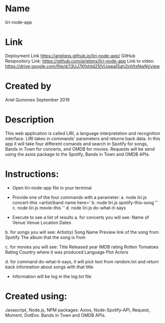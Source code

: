 
# Name
liri-node-app

# Link
Deployment Link https://arielqns.github.io/liri-node-app/
GitHub Resipository Link: https://github.com/arielqns/liri-node-app
Link to video: https://drive.google.com/file/d/13UJ7KfphId25lVUqwa15ah2jnVtxNwNj/view

# Created by
Ariel Quinones September 2019

# Description
This web application is called LIRI, a language interpretation and recognition interface. LIRI takes in commands' parameters and returns back data. In this app it will take four different comands and search in Spotify for songs, Bands in Town for concerts, and OMDB for movies. Requests will be send using the axios package to the Spotify, Bands in Town and OMDB APIs.


# Instructions:
- Open liri-node-app file in your terminal

- Provide one of the four commands with a parameter:
a. node liri.js concert-this <artist/band name here>'
b. node liri.js spotify-this-song '<song name here>'
c. node liri.js movie-this '<movie name here>'
d. node liri.js do-what-it-says 

- Execute to see a list of results
 a. for concerts you will see:
 Name of Venue
 Venue Location 
 Dates

 b. for songs you will see:
 Artist(s)
 Song Name
 Preview link of the song from Spotify
 The album that the song is from

 c. for movies you will see:
 Title
 Released year
 IMDB rating
 Rotten Tomatoes Rating
 Country where it was produced
 Language
 Plot
 Actors

 d. for command do-what-it-says, it will pick text from random.txt and return back information about songs with that title. 


- Information will be log in the log.txt file




# Created using: 
Javascript, Node.js, NPM packages: Axios, Node-Spotify-API, Request, Moment, DotEnv. Bands in Town and OMDB APIs. 